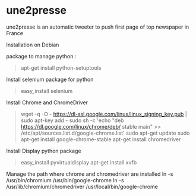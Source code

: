# une2presse

une2presse is an automatic tweeter to push first page of top newspaper in France


Installation on Debian

package to manage python :
> apt-get install python-setuptools

Install selenium package for python
> easy_install selenium

Install Chrome and ChromeDriver
> wget -q -O - https://dl-ssl.google.com/linux/linux_signing_key.pub | sudo apt-key add -
> sudo sh -c 'echo "deb https://dl.google.com/linux/chrome/deb/ stable main" >> /etc/apt/sources.list.d/google-chrome.list'
> sudo apt-get update
> sudo apt-get install google-chrome-stable
> apt-get install chromedriver

Install Display python package
> easy_install pyvirtualdisplay
> apt-get install xvfb

Manage the path where chrome and chromedriver are installed
ln -s /usr/bin/chromium /usr/bin/google-chrome
ln -s /usr/lib/chromium/chromedriver /usr/local/bin/google-chrome
